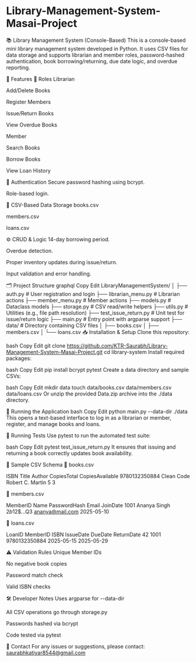 # Library-Management-System-Masai-Project

📚 Library Management System (Console-Based)
This is a console-based mini library management system developed in Python. It uses CSV files for data storage and supports librarian and member roles, password-hashed authentication, book borrowing/returning, due date logic, and overdue reporting.

🚀 Features
👤 Roles
Librarian

Add/Delete Books

Register Members

Issue/Return Books

View Overdue Books

Member

Search Books

Borrow Books

View Loan History

🔐 Authentication
Secure password hashing using bcrypt.

Role-based login.

📂 CSV-Based Data Storage
books.csv

members.csv

loans.csv

⚙️ CRUD & Logic
14-day borrowing period.

Overdue detection.

Proper inventory updates during issue/return.

Input validation and error handling.

🗂️ Project Structure
graphql
Copy
Edit
LibraryManagementSystem/
│
├── auth.py              # User registration and login
├── librarian_menu.py    # Librarian actions
├── member_menu.py       # Member actions
├── models.py            # Dataclass models
├── storage.py           # CSV read/write helpers
├── utils.py             # Utilities (e.g., file path resolution)
├── test_issue_return.py # Unit test for issue/return logic
├── main.py              # Entry point with argparse support
├── data/                # Directory containing CSV files
│   ├── books.csv
│   ├── members.csv
│   └── loans.csv
📥 Installation & Setup
Clone this repository:

bash
Copy
Edit
git clone https://github.com/KTR-Saurabh/Library-Management-System-Masai-Project.git
cd library-system
Install required packages:

bash
Copy
Edit
pip install bcrypt pytest
Create a data directory and sample CSVs:

bash
Copy
Edit
mkdir data
touch data/books.csv data/members.csv data/loans.csv
Or unzip the provided Data.zip archive into the ./data directory.

🏁 Running the Application
bash
Copy
Edit
python main.py --data-dir ./data
This opens a text-based interface to log in as a librarian or member, register, and manage books and loans.

🧪 Running Tests
Use pytest to run the automated test suite:

bash
Copy
Edit
pytest test_issue_return.py
It ensures that issuing and returning a book correctly updates book availability.

📝 Sample CSV Schema
📘 books.csv

ISBN	Title	Author	CopiesTotal	CopiesAvailable
9780132350884	Clean Code	Robert C. Martin	5	3

👤 members.csv

MemberID	Name	PasswordHash	Email	JoinDate
1001	Ananya Singh	$2b$12$...Q3	ananya@mail.com	2025-05-10

📄 loans.csv

LoanID	MemberID	ISBN	IssueDate	DueDate	ReturnDate
42	1001	9780132350884	2025-05-15	2025-05-29	

⚠️ Validation Rules
Unique Member IDs

No negative book copies

Password match check

Valid ISBN checks

🛠️ Developer Notes
Uses argparse for --data-dir

All CSV operations go through storage.py

Passwords hashed via bcrypt

Code tested via pytest

📧 Contact
For any issues or suggestions, please contact: saurabhkatiyar8544@gmail.com
